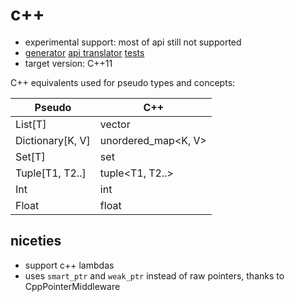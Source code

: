 # c++

* experimental support: most of api still not supported
* [generator](../pseudo/generators/cpp_generator.py) [api translator](../pseudo/api_translators/cpp_translator.py) [tests](../tests/test_cpp.py)
* target version: C++11

C++ equivalents used for pseudo types and concepts:


| Pseudo           | C++                     |
|------------------|-------------------------|
| List[T]          | vector<T>               |
| Dictionary[K, V] | unordered_map<K, V>     |
| Set[T]           | set<T>                  |
| Tuple[T1, T2..]  | tuple<T1, T2..>         |
| Int              | int                     |
| Float            | float                   |

## niceties

* support c++ lambdas
* uses `smart_ptr` and `weak_ptr` instead of raw pointers, thanks to CppPointerMiddleware
